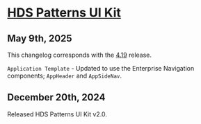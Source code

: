 # [HDS Patterns UI Kit](https://www.figma.com/design/5Pv32j4QiOOD8lkFTD1dxC/HDS-Patterns-v2.0?node-id=2-45&t=fNe7ySCHJjgJXH5N-1)

## May 9th, 2025

This changelog corresponds with the [4.19](/whats-new/release-notes#4190) release.

`Application Template` - Updated to use the Enterprise Navigation components; `AppHeader` and `AppSideNav`.

## December 20th, 2024

Released HDS Patterns UI Kit v2.0.
